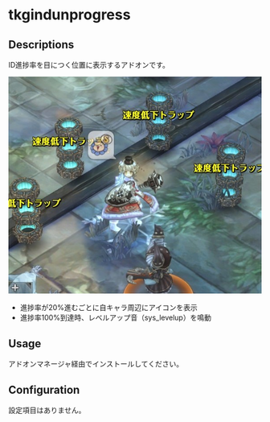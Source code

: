 # tkgindunprogress

## Descriptions

ID進捗率を目につく位置に表示するアドオンです。

![tkgnotifierimage](./img/tkgindunprogress_image.jpg "イメージ")

* 進捗率が20%進むごとに自キャラ周辺にアイコンを表示
* 進捗率100%到達時、レベルアップ音（sys_levelup）を鳴動

## Usage

アドオンマネージャ経由でインストールしてください。

## Configuration

設定項目はありません。
